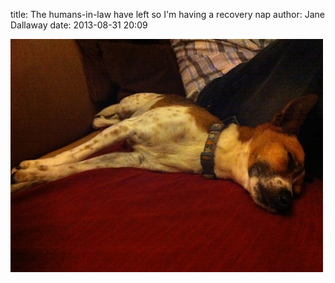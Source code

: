 
title: The humans-in-law have left so I'm having a recovery nap
author: Jane Dallaway
date: 2013-08-31 20:09

<div><a href="/media/Itp_photo.JPG"><img src="/media/Itp_thumb_photo.JPG" width="500" height="373"/></a></div>



 
      